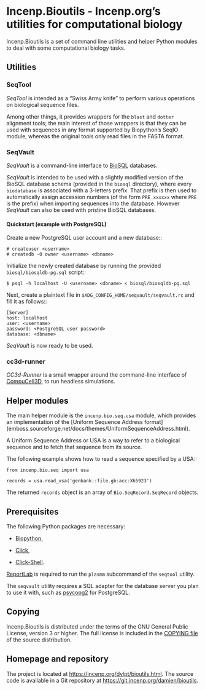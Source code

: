 Incenp.Bioutils - Incenp.org’s utilities for computational biology
==================================================================

Incenp.Bioutils is a set of command line utilities and helper Python
modules to deal with some computational biology tasks.


Utilities
---------

### SeqTool

*SeqTool* is intended as a “Swiss Army knife” to perform various
operations on biological sequence files.

Among other things, it provides wrappers for the `blast` and `dotter`
alignment tools; the main interest of those wrappers is that they can be
used with sequences in any format supported by Biopython’s SeqIO module,
whereas the original tools only read files in the FASTA format.


### SeqVault

*SeqVault* is a command-line interface to [BioSQL](https://biosql.org/)
databases.

*SeqVault* is intended to be used with a slightly modified version of the
BioSQL database schema (provided in the `biosql` directory), where every
`biodatabase` is associated with a 3-letters prefix. That prefix is then
used to automatically assign accession numbers (of the form `PRE_xxxxxx`
where `PRE` is the prefix) when importing sequences into the database.
However *SeqVault* can also be used with pristine BioSQL databases.


#### Quickstart (example with PostgreSQL)
Create a new PostgreSQL user account and a new database::

    # createuser <username>
    # createdb -O owner <username> <dbname>
    
Initialize the newly created database by running the provided
`biosql/biosqldb-pg.sql` script::

    $ psql -h localhost -U <username> <dbname> < biosql/biosqldb-pg.sql
    
Next, create a plaintext file in `$XDG_CONFIG_HOME/seqvault/seqvault.rc`
and fill it as follows::

    [Server]
    host: localhost
    user: <username>
    password: <PostgreSQL user password>
    database: <dbname>
    
*SeqVault* is now ready to be used.


### cc3d-runner

*CC3d-Runner* is a small wrapper around the command-line interface of
[CompuCell3D](https://compucell3d.org/), to run headless simulations.


Helper modules
--------------
The main helper module is the `incenp.bio.seq.usa` module, which
provides an implementation of the [Uniform Sequence Address format]
(emboss.sourceforge.net/docs/themes/UniformSequenceAddress.html).

A Uniform Sequence Address or USA is a way to refer to a biological
sequence and to fetch that sequence from its source.

The following example shows how to read a sequence specified by a USA::

    from incenp.bio.seq import usa
    
    records = usa.read_usa('genbank::file.gb:acc:X65923')
    
The returned `records` object is an array of `Bio.SeqRecord.SeqRecord`
objects.    


Prerequisites
-------------
The following Python packages are necessary:

- [Biopython](https://biopython.org/),

- [Click](https://palletsprojects.com/p/click/),

- [Click-Shell](https://github.com/clarkperkins/click-shell).

[ReportLab](http://www.reportlab.com/) is required to run the `plasmm`
subcommand of the `seqtool` utility.

The `seqvault` utility requires a SQL adapter for the database server
you plan to use it with, such as [psycopg2](https://psycopg.org/) for
PostgreSQL. 


Copying
-------
Incenp.Bioutils is distributed under the terms of the GNU General Public
License, version 3 or higher. The full license is included in the
[COPYING file](COPYING) of the source distribution.


Homepage and repository
-----------------------
The project is located at <https://incenp.org/dvlpt/bioutils.html>. The
source code is available in a Git repository at
<https://git.incenp.org/damien/bioutils>.
